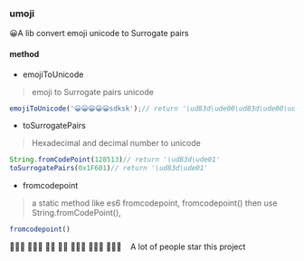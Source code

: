 ### umoji
😀A lib convert emoji unicode to Surrogate pairs

#### method
* emojiToUnicode
> emoji to Surrogate pairs unicode
```js
emojiToUnicode('😀😀😀😀😀sdksk');// return '\ud83d\ude00\ud83d\ude00\ud83d\ude00\ud83d\ude00\ud83d\ude00sdks'
```
* toSurrogatePairs
> Hexadecimal and decimal number to unicode
```js
String.fromCodePoint(128513)// return '\ud83d\ude01'
toSurrogatePairs(0x1F601)// return '\ud83d\ude01'
```
* fromcodepoint
> a static method like es6 fromcodepoint, fromcodepoint()  then  use  String.fromCodePoint(),
```js
fromcodepoint()
```


👩‍👦‍👦 👩‍👧‍👧 👨‍👦 👨‍👧 👨‍👧‍👦 👨‍👦‍👦 👨‍👧‍👧     &nbsp;&nbsp;&nbsp;A lot of people star this project